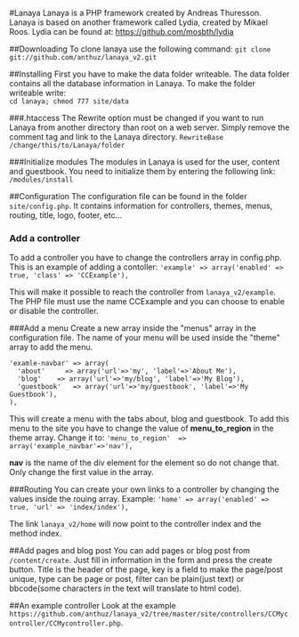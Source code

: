 #Lanaya
Lanaya is a PHP framework created by Andreas Thuresson. Lanaya is based on another framework called Lydia, created by Mikael Roos. Lydia can be found at: https://github.com/mosbth/lydia

##Downloading
To clone lanaya use the following command: `git clone git://github.com/anthuz/lanaya_v2.git`

##Installing
First you have to make the data folder writeable. The data folder contains all the database information in Lanaya. To make the folder writeable write:  
`cd lanaya; chmod 777 site/data`
	

###.htaccess
The Rewrite option must be changed if you want to run Lanaya from another directory than root on a web server. Simply remove the comment tag and link to the Lanaya directory.
`RewriteBase /change/this/to/Lanaya/folder`
	

###Initialize modules
The modules in Lanaya is used for the user, content and guestbook. You need to initialize them by entering the following link:
`/modules/install`
	
##Configuration
The configuration file can be found in the folder `site/config.php`. It contains information for controllers, themes, menus, routing, title, logo, footer, etc...

### Add a controller
To add a controller you have to change the controllers array in config.php. This is an example of adding a contoller:
`'example' => array('enabled' => true, 'class' => 'CCExample'),`

This will make it possible to reach the controller from `lanaya_v2/example`. The PHP file must use the name CCExample and you can choose to enable or disable the controller.

###Add a menu
Create a new array inside the "menus" array in the configuration file. The name of your menu will be used inside the "theme" array to add the menu.

	'examle-navbar' => array(
	  'about'     => array('url'=>'my', 'label'=>'About Me'),
	  'blog'   	=> array('url'=>'my/blog', 'label'=>'My Blog'),
	  'guestbook'	=> array('url'=>'my/guestbook', 'label'=>'My Guestbook'),
	),

This will create a menu with the tabs about, blog and guestbook. To add this menu to the site you have to change the value of **menu_to_region** in the theme array. Change it to:
`'menu_to_region'  => array('example_navbar'=>'nav'),`

**nav** is the name of the div element for the element so do not change that. Only change the first value in the array.

###Routing
You can create your own links to a controller by changing the values inside the rouing array. Example:
`'home' => array('enabled' => true, 'url' => 'index/index'),`

The link `lanaya_v2/home` will now point to the controller index and the method index.

##Add pages and blog post
You can add pages or blog post from `/content/create`. Just fill in information in the form and press the create button. Title is the header of the page, key is a field to make the 
page/post unique, type can be page or post, filter can be plain(just text) or bbcode(some characters in the text will translate to html code).

##An example controller
Look at the example `https://github.com/anthuz/lanaya_v2/tree/master/site/controllers/CCMycontroller/CCMycontroller.php`.